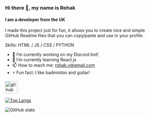### Hi there 👋, my name is Rohak
#### I am a developer from the UK
I made this project just for fun, it allows you to create nice and simple GitHub Readme files that you can copy/paste and use in your profile.

Skills: HTML / JS / CSS / PYTHON 

- 🔭 I’m currently working on my Discord bot! 
- 🌱 I’m currently learning React.js 
- 📫 How to reach me: rohak.v@gmail.com 
- ⚡ Fun fact: I like badminton and guitar! 


[<img src='https://cdn.jsdelivr.net/npm/simple-icons@3.0.1/icons/github.svg' alt='github' height='40'>](https://github.com/rohakv)  

[![Top Langs](https://camo.githubusercontent.com/8aa0ece941481d9f3f125afc9ae92e4cd6a660af16466494b48d2da9318c5307/68747470733a2f2f6769746875622d726561646d652d73746174732e76657263656c2e6170702f6170692f746f702d6c616e67732f3f757365726e616d653d726f68616b76266c61796f75743d636f6d70616374267468656d653d6461726b2673686f775f69636f6e733d74727565)](https://github.com/anuraghazra/github-readme-stats)

![GitHub stats](https://github-readme-stats.vercel.app/api?username=rohakv&show_icons=true&theme=dark)  


